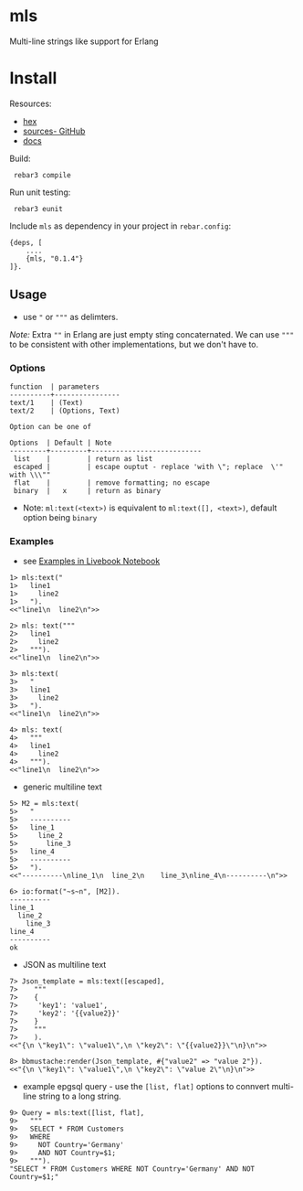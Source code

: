mls
===

Multi-line strings like support for Erlang

Install
=======

Resources:
 - [hex](https://hex.pm/packages/mls)
 - [sources- GitHub](https://github.com/lucian/mls)
 - [docs](https://hexdocs.pm/mls/readme.html)

Build:

     rebar3 compile


Run unit testing:

     rebar3 eunit


Include `mls` as dependency in your project in `rebar.config`:

```
{deps, [
    ....
    {mls, "0.1.4"}
]}.

```

Usage
-----

- use `"` or `"""` as delimters.

_Note:_ Extra `""` in Erlang are just empty sting concaternated. We can use `"""` to be consistent
with other implementations, but we don't have to.

### Options

    function  | parameters
    ----------+----------------
    text/1    | (Text)
    text/2    | (Options, Text)

    Option can be one of

    Options  | Default | Note
    ---------+---------+---------------------------
     list    |         | return as list
     escaped |         | escape ouptut - replace 'with \"; replace  \'" with \\\""
     flat    |         | remove formatting; no escape
     binary  |   x     | return as binary


- Note: `ml:text(<text>)` is equivalent to `ml:text([], <text>)`, default option being `binary`

### Examples

- see [Examples in Livebook Notebook](./examples.livemd)

```
1> mls:text("
1>   line1
1>     line2
1>   ").
<<"line1\n  line2\n">>

2> mls: text("""
2>   line1
2>     line2
2>   """).
<<"line1\n  line2\n">>

3> mls:text(
3>   "
3>   line1
3>     line2
3>   ").
<<"line1\n  line2\n">>

4> mls: text(
4>   """
4>   line1
4>     line2
4>   """).
<<"line1\n  line2\n">>
```

- generic multiline text

```
5> M2 = mls:text(
5>   "
5>   ----------
5>   line_1
5>     line_2
5>       line_3
5>   line_4
5>   ----------
5>   ").
<<"----------\nline_1\n  line_2\n    line_3\nline_4\n----------\n">>

6> io:format("~s~n", [M2]).
----------
line_1
  line_2
    line_3
line_4
----------
ok
```
- JSON as multiline text

```
7> Json_template = mls:text([escaped],
7>    """
7>    {
7>     'key1': 'value1',
7>     'key2': '{{value2}}'
7>    }
7>    """
7>    ).
<<"{\n \"key1\": \"value1\",\n \"key2\": \"{{value2}}\"\n}\n">>

8> bbmustache:render(Json_template, #{"value2" => "value 2"}).
<<"{\n \"key1\": \"value1\",\n \"key2\": \"value 2\"\n}\n">>
```
- example epgsql query - use the `[list, flat]` options to connvert multi-line string to a long string.

```
9> Query = mls:text([list, flat],
9>   """
9>   SELECT * FROM Customers
9>   WHERE
9>     NOT Country='Germany'
9>     AND NOT Country=$1;
9>   """).
"SELECT * FROM Customers WHERE NOT Country='Germany' AND NOT Country=$1;"
```
